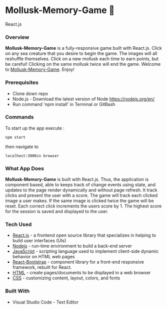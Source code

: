 # Mollusk-Memory-Game **:squid:**
React.js

### Overview

**Mollusk-Memory-Game** is a fully-responsive game built with React.js. Click on any sea creature that you desire to begin the game. The images will all reshuffle themselves. Click on a new mollusk each time to earn points, but be careful! Clicking on the same mollusk twice will end the game.
Welcome to [Mollusk-Memory-Game](https://limitless-shore-65628.herokuapp.com/). Enjoy!

### Prerequisites

- Clone down repo
- Node.js - Download the latest version of Node https://nodejs.org/en/
- Run command 'npm install' in Terminal or GitBash


### Commands

To start up the app execute :	
```
npm start
```
then navigate to 

```
localhost:3000in browser
```

### What App Does

**Mollusk-Memory-Game** is built with React.js. Thus, the application is component based, able to keeps track of change events using state, and updates to the page render dynamically and without page refresh. It track clicks and present the user with a score. The game will track each clicked image a user makes. If the same image is clicked twice the game will be reset. Each correct click increments the users score by 1. The highest score for the session is saved and displayed to the user.


### Tech Used

* [React.js](https://reactjs.org/) - a frontend open source library that specializes in helping to build user interfaces (UIs)
* [Nodejs](https://nodejs.org/en/) - run-time environment to build a back-end server
* [JavaScript](https://www.javascript.com/) - scripting language used to implement client-side dynamic behavior on HTML web pages
* [React-Bootstrap](https://react-bootstrap.github.io/) - component library for a front-end responsive framework, rebuilt for React.
* [HTML](https://html.com/) - create pages/documents to be displayed in a web browser
* [CSS](https://www.w3schools.com/Css/css_intro.asp) - customizing content, layout, colors, and fonts


### Built With
- Visual Studio Code - Text Editor






<!-- This project was bootstrapped with [Create React App](https://github.com/facebook/create-react-app).

## Available Scripts

In the project directory, you can run:

### `npm start`

Runs the app in the development mode.<br />
Open [http://localhost:3000](http://localhost:3000) to view it in the browser.

The page will reload if you make edits.<br />
You will also see any lint errors in the console.

### `npm test`

Launches the test runner in the interactive watch mode.<br />
See the section about [running tests](https://facebook.github.io/create-react-app/docs/running-tests) for more information.

### `npm run build`

Builds the app for production to the `build` folder.<br />
It correctly bundles React in production mode and optimizes the build for the best performance.

The build is minified and the filenames include the hashes.<br />
Your app is ready to be deployed!

See the section about [deployment](https://facebook.github.io/create-react-app/docs/deployment) for more information.

### `npm run eject`

**Note: this is a one-way operation. Once you `eject`, you can’t go back!**

If you aren’t satisfied with the build tool and configuration choices, you can `eject` at any time. This command will remove the single build dependency from your project.

Instead, it will copy all the configuration files and the transitive dependencies (Webpack, Babel, ESLint, etc) right into your project so you have full control over them. All of the commands except `eject` will still work, but they will point to the copied scripts so you can tweak them. At this point you’re on your own.

You don’t have to ever use `eject`. The curated feature set is suitable for small and middle deployments, and you shouldn’t feel obligated to use this feature. However we understand that this tool wouldn’t be useful if you couldn’t customize it when you are ready for it.

## Learn More

You can learn more in the [Create React App documentation](https://facebook.github.io/create-react-app/docs/getting-started).

To learn React, check out the [React documentation](https://reactjs.org/).

### Code Splitting

This section has moved here: https://facebook.github.io/create-react-app/docs/code-splitting

### Analyzing the Bundle Size

This section has moved here: https://facebook.github.io/create-react-app/docs/analyzing-the-bundle-size

### Making a Progressive Web App

This section has moved here: https://facebook.github.io/create-react-app/docs/making-a-progressive-web-app

### Advanced Configuration

This section has moved here: https://facebook.github.io/create-react-app/docs/advanced-configuration

### Deployment

This section has moved here: https://facebook.github.io/create-react-app/docs/deployment

### `npm run build` fails to minify

This section has moved here: https://facebook.github.io/create-react-app/docs/troubleshooting#npm-run-build-fails-to-minify -->
